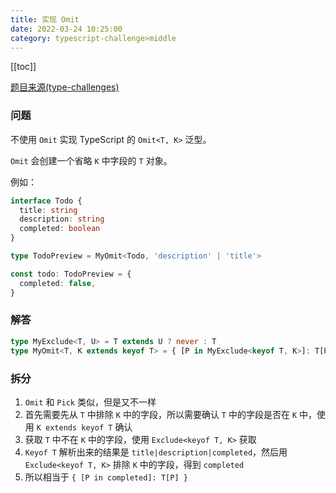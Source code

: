 ```yaml
---
title: 实现 Omit 
date: 2022-03-24 10:25:00
category: typescript-challenge>middle
---
```


[[toc]]

[题目来源(type-challenges)](https://github.com/type-challenges/type-challenges/blob/master/questions/3-medium-omit/README.zh-CN.md)
### 问题
不使用 `Omit` 实现 TypeScript 的 `Omit<T, K>` 泛型。

`Omit` 会创建一个省略 `K` 中字段的 `T` 对象。

例如：

```typescript
interface Todo {
  title: string
  description: string
  completed: boolean
}

type TodoPreview = MyOmit<Todo, 'description' | 'title'>

const todo: TodoPreview = {
  completed: false,
}
```

### 解答

```typescript
type MyExclude<T, U> = T extends U ? never : T
type MyOmit<T, K extends keyof T> = { [P in MyExclude<keyof T, K>]: T[P] }
```

### 拆分
1. `Omit` 和 `Pick` 类似，但是又不一样
2. 首先需要先从 `T` 中排除 `K` 中的字段，所以需要确认 `T` 中的字段是否在 `K` 中，使用 `K extends keyof T` 确认
3. 获取 `T` 中不在 `K` 中的字段，使用 `Exclude<keyof T, K>` 获取
4. `Keyof T` 解析出来的结果是 `title|description|completed`，然后用 `Exclude<keyof T, K>` 排除 `K` 中的字段，得到 `completed`
5. 所以相当于 `{ [P in completed]: T[P] }`
